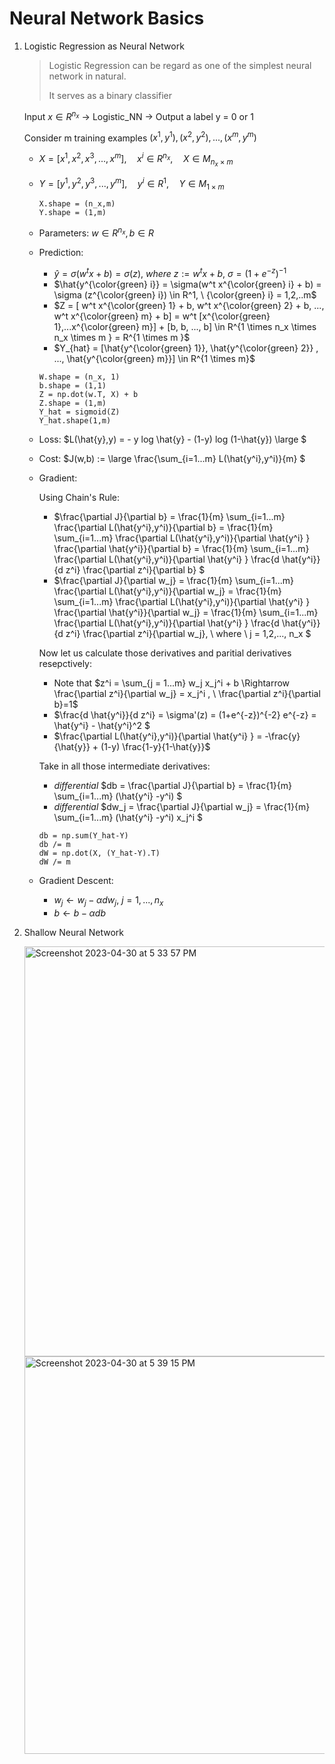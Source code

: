 # Neural Network Basics

1. Logistic Regression as Neural Network

    > Logistic Regression can be regard as one of the simplest neural network in natural.
    > 
    > It serves as a binary classifier

    Input $x \in R^{n_x}$ $\rightarrow$ Logistic_NN $\rightarrow$ Output a label y = 0 or 1

    Consider m training examples $(x^1,y^1), (x^2, y^2),..., (x^m, y^m)$

    - $X = [x^1, x^2, x^3, ..., x^m], \quad x^i \in R^{n_x}, \quad X \in M_{n_x \times m}$
    - $Y = [y^1, y^2, y^3, ..., y^m], \quad y^i \in R^1    , \quad Y \in M_{1 \times m}$

      ```
      X.shape = (n_x,m)
      Y.shape = (1,m)
      ```
    - Parameters: $w \in R^{n_x}, b \in R$
    - Prediction: 
        - $\hat{y} = \sigma(w^t x + b) = \sigma (z), \ where \ z := w^t x + b, \ \sigma = (1+e^{-z})^{-1}$
        - $\hat{y^{\color{green} i}} = \sigma(w^t x^{\color{green} i} + b) = \sigma (z^{\color{green} i}) \in R^1, \ {\color{green} i} = 1,2,..m$
        - $Z = [ w^t x^{\color{green} 1} + b,  w^t x^{\color{green} 2} + b, ...,  w^t x^{\color{green} m} + b] = w^t [x^{\color{green} 1},...x^{\color{green} m}] + [b, b, ..., b] \in R^{1 \times n_x \times n_x \times m } = R^{1 \times m }$
        - $Y_{hat} = [\hat{y^{\color{green} 1}}, \hat{y^{\color{green} 2}} , ..., \hat{y^{\color{green} m}}] \in R^{1 \times m}$
        ```
        W.shape = (n_x, 1)
        b.shape = (1,1)
        Z = np.dot(w.T, X) + b
        Z.shape = (1,m)
        Y_hat = sigmoid(Z)
        Y_hat.shape(1,m)
        ```
    - Loss: $L(\hat{y},y) =  - y log \hat{y} - (1-y) log (1-\hat{y}) \large $
    - Cost: $J(w,b) := \large \frac{\sum_{i=1...m}  L(\hat{y^i},y^i)}{m} $
    - Gradient: 
        
        Using Chain's Rule:
        - $\frac{\partial J}{\partial b} = \frac{1}{m} \sum_{i=1...m} \frac{\partial  L(\hat{y^i},y^i)}{\partial b}  =  \frac{1}{m} \sum_{i=1...m} \frac{\partial  L(\hat{y^i},y^i)}{\partial \hat{y^i} } \frac{\partial \hat{y^i}}{\partial b}  = \frac{1}{m} \sum_{i=1...m} \frac{\partial  L(\hat{y^i},y^i)}{\partial \hat{y^i} } \frac{d \hat{y^i}}{d z^i} \frac{\partial z^i}{\partial b} $
        - $\frac{\partial J}{\partial w_j} = \frac{1}{m} \sum_{i=1...m} \frac{\partial  L(\hat{y^i},y^i)}{\partial w_j}  =  \frac{1}{m} \sum_{i=1...m} \frac{\partial  L(\hat{y^i},y^i)}{\partial \hat{y^i} } \frac{\partial \hat{y^i}}{\partial w_j}  = \frac{1}{m} \sum_{i=1...m} \frac{\partial  L(\hat{y^i},y^i)}{\partial \hat{y^i} } \frac{d \hat{y^i}}{d z^i} \frac{\partial z^i}{\partial w_j}, \ where \  j = 1,2,..., n_x $
        
        Now let us calculate those derivatives and paritial derivatives resepctively:
        - Note that $z^i = \sum_{j = 1...m} w_j x_j^i + b \Rightarrow \frac{\partial z^i}{\partial w_j} = x_j^i , \  \frac{\partial z^i}{\partial b}=1$
        - $\frac{d \hat{y^i}}{d z^i} = \sigma'(z) = (1+e^{-z})^{-2} e^{-z} = \hat{y^i} - \hat{y^i}^2 $ 
        - $\frac{\partial  L(\hat{y^i},y^i)}{\partial \hat{y^i} } = -\frac{y}{\hat{y}} + (1-y) \frac{1-y}{1-\hat{y}}$ 

        Take in all those intermediate derivatives:
        - _differential_ $db = \frac{\partial J}{\partial b} =  \frac{1}{m} \sum_{i=1...m} (\hat{y^i} -y^i) $ 
        - _differential_ $dw_j = \frac{\partial J}{\partial w_j} =   \frac{1}{m} \sum_{i=1...m} (\hat{y^i} -y^i) x_j^i $
        
        ```
        db = np.sum(Y_hat-Y)
        db /= m
        dW = np.dot(X, (Y_hat-Y).T)
        dW /= m
        ```

    - Gradient Descent:
        - $w_j \leftarrow w_j - \alpha dw_j , \ j = 1,..., n_x$
        - $b   \leftarrow b - \alpha db$
      
2. Shallow Neural Network
    
    <img width="656" alt="Screenshot 2023-04-30 at 5 33 57 PM" src="https://user-images.githubusercontent.com/115062425/235383703-61e3e658-0c19-41c4-990c-bcb645107369.png">
    <img width="636" alt="Screenshot 2023-04-30 at 5 39 15 PM" src="https://user-images.githubusercontent.com/115062425/235383973-5799be79-7c37-4b96-a039-618a7e499ead.png">





    
    
    



